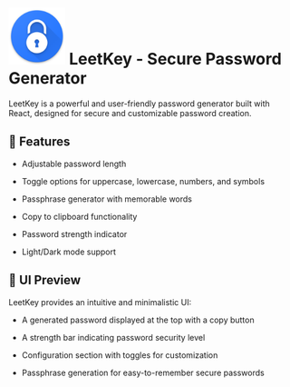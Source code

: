 # <img src="public/logo.png" alt="Описание изображения" width="100"/> LeetKey - Secure Password Generator

LeetKey is a powerful and user-friendly password generator built with React, designed for secure and customizable password creation.

## 🌟 Features

- Adjustable password length

- Toggle options for uppercase, lowercase, numbers, and symbols

- Passphrase generator with memorable words

- Copy to clipboard functionality

- Password strength indicator

- Light/Dark mode support

## 📸 UI Preview

LeetKey provides an intuitive and minimalistic UI:

- A generated password displayed at the top with a copy button

- A strength bar indicating password security level

- Configuration section with toggles for customization

- Passphrase generation for easy-to-remember secure passwords
